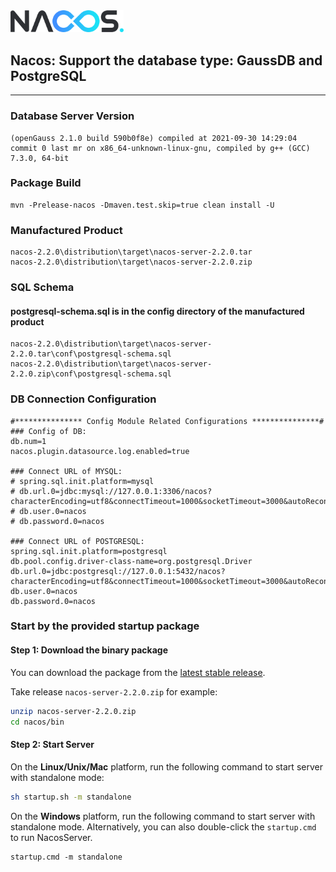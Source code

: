 
<img src="doc/Nacos_Logo.png" width="36%" syt height="36%" />

## Nacos: Support the database type: GaussDB and PostgreSQL

-------
### Database Server Version
```
(openGauss 2.1.0 build 590b0f8e) compiled at 2021-09-30 14:29:04 commit 0 last mr on x86_64-unknown-linux-gnu, compiled by g++ (GCC) 7.3.0, 64-bit
```

### Package Build
```
mvn -Prelease-nacos -Dmaven.test.skip=true clean install -U
```

### Manufactured Product
```
nacos-2.2.0\distribution\target\nacos-server-2.2.0.tar
nacos-2.2.0\distribution\target\nacos-server-2.2.0.zip
```
### SQL Schema
#### postgresql-schema.sql is in the config directory of the manufactured product
```
nacos-2.2.0\distribution\target\nacos-server-2.2.0.tar\conf\postgresql-schema.sql
nacos-2.2.0\distribution\target\nacos-server-2.2.0.zip\conf\postgresql-schema.sql
```
### DB Connection Configuration
```
#*************** Config Module Related Configurations ***************#
### Config of DB:
db.num=1
nacos.plugin.datasource.log.enabled=true
 
### Connect URL of MYSQL:
# spring.sql.init.platform=mysql
# db.url.0=jdbc:mysql://127.0.0.1:3306/nacos?characterEncoding=utf8&connectTimeout=1000&socketTimeout=3000&autoReconnect=true&useUnicode=true&useSSL=false&serverTimezone=UTC
# db.user.0=nacos
# db.password.0=nacos
 
### Connect URL of POSTGRESQL:
spring.sql.init.platform=postgresql
db.pool.config.driver-class-name=org.postgresql.Driver
db.url.0=jdbc:postgresql://127.0.0.1:5432/nacos?characterEncoding=utf8&connectTimeout=1000&socketTimeout=3000&autoReconnect=true&useUnicode=true&useSSL=false&serverTimezone=UTC
db.user.0=nacos
db.password.0=nacos
```

### Start by the provided startup package

#### Step 1: Download the binary package 

You can download the package from the [latest stable release](https://github.com/alibaba/nacos/releases).  

Take release `nacos-server-2.2.0.zip` for example:
```sh
unzip nacos-server-2.2.0.zip
cd nacos/bin 
``` 

#### Step 2: Start Server

On the **Linux/Unix/Mac** platform, run the following command to start server with standalone mode: 
```sh
sh startup.sh -m standalone
```

On the **Windows** platform, run the following command to start server with standalone mode.  Alternatively, you can also double-click the `startup.cmd` to run NacosServer.
```
startup.cmd -m standalone
```
